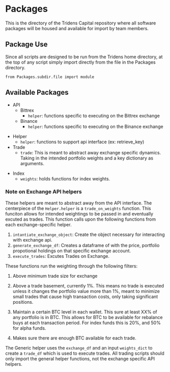 # Packages

This is the directory of the Tridens Capital repository where all software packages will be housed and available for import by team members. 

## Package Use

Since all scripts are designed to be run from the Tridens home directory, at the top of any script simply import directly from the file in the Packages directory.

```
from Packages.subdir.file import module
```

## Available Packages

 - API
    * Bittrex
        + `helper`: functions specific to executing on the Bittrex exchange
    * Binance
        + `helper`: functions specific to executing on the Binance exchange
  * Helper
    + `helper`: functions to support api interface (ex: retrieve_key)
  * Trade
    + `trade`: This is meant to abstract away exchange specific dynamics. 
        Taking in the intended portfolio weights and a key dictionary as arguments. 
- Index
    * `weights`: holds functions for index weights.        


### Note on Exchange API helpers

These helpers are meant to abstract away from the API interface. 
The centerpiece of the `Helper.helper` is a `trade_on_weights` function. This funciton
allows for intended weightings to be passed in and eventually excuted as trades. 
This function calls upon the following functions from each exchange-specific helper.
1. `intantiate_exchange_object`: Create the object necessary for interacting with exchange api.
2. `generate_exchange_df`: Creates a dataframe of with 
the price, portfolio propotional holdings on that specific exchange account.
3. `execute_trades`: Excutes Trades on Exchange.

These functions run the weighting through the following filters:
1. Above minimum trade size for exchange
2. Above a trade basement, currently 1%. 
This means no trade is executed unless it changes the portfolio value more than 1%, 
meant to minimize small trades that cause high transaction costs, only taking significant positions.

3. Maintain a certain BTC level in each wallet. 
This sure at least XX% of any portfolio is in BTC. 
This allows for BTC to be available for rebalance buys at each transaction period.
 For index funds this is 20%, and 50% for alpha funds.

4. Makes sure there are enough BTC available for each trade. 

The Generic helper uses the `exchange_df` and an input `weights_dict` to create a `trade_df` 
which is used to execute trades. All trading scripts should only import the general helper functions, 
not the exchange specific API helpers.